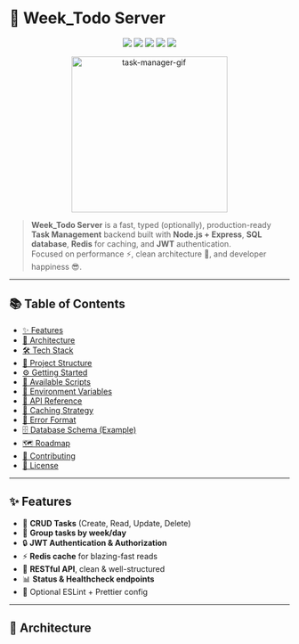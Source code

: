 # 🚀 Week_Todo Server

<p align="center">
  <img src="https://img.shields.io/badge/Node.js-Express-339933?style=for-the-badge&logo=node.js&logoColor=white" />
  <img src="https://img.shields.io/badge/DB-SQL-blue?style=for-the-badge&logo=postgresql&logoColor=white" />
  <img src="https://img.shields.io/badge/Cache-Redis-DC382D?style=for-the-badge&logo=redis&logoColor=white" />
  <img src="https://img.shields.io/badge/Auth-JWT-black?style=for-the-badge" />
  <img src="https://img.shields.io/badge/License-MIT-yellow?style=for-the-badge" />
</p>

<p align="center">
  <img src="https://media.giphy.com/media/d9I1A4p85y3Wc/giphy.gif" width="280" alt="task-manager-gif" />
</p>

> **Week_Todo Server** is a fast, typed (optionally), production-ready **Task Management** backend built with **Node.js + Express**, **SQL database**, **Redis** for caching, and **JWT** authentication.  
> Focused on performance ⚡, clean architecture 🧱, and developer happiness 😎.

---

## 📚 Table of Contents

- [✨ Features](#-features)
- [🧱 Architecture](#-architecture)
- [🛠 Tech Stack](#-tech-stack)
- [📂 Project Structure](#-project-structure)
- [⚙️ Getting Started](#️-getting-started)
- [🧪 Available Scripts](#-available-scripts)
- [🔐 Environment Variables](#-environment-variables)
- [📡 API Reference](#-api-reference)
- [🚀 Caching Strategy](#-caching-strategy)
- [🧰 Error Format](#-error-format)
- [🗄️ Database Schema (Example)](#️-database-schema-example)
- [🗺 Roadmap](#-roadmap)
- [🤝 Contributing](#-contributing)
- [📜 License](#-license)

---

## ✨ Features

- 📝 **CRUD Tasks** (Create, Read, Update, Delete)
- 📆 **Group tasks by week/day**
- 🔒 **JWT Authentication & Authorization**
- ⚡ **Redis cache** for blazing-fast reads
- 🧭 **RESTful API**, clean & well-structured
- 📊 **Status & Healthcheck endpoints**
- 🧹 Optional ESLint + Prettier config

---

## 🧱 Architecture

